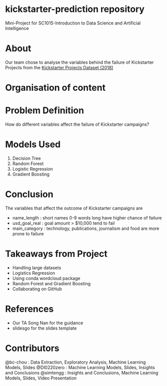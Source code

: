 # kickstarter-prediction repository
Mini-Project for SC1015-Introduction to Data Science and Artificial Intelligence

# About
Our team chose to analyse the variables behind the failure of Kickstarter Projects from the <a href="https://www.kaggle.com/datasets/kemical/kickstarter-projects?resource=download" target="_blank" rel="noopener noreferrer"> Kickstarter Projects Dataset (2018) </a>

# Organisation of content

# Problem Definition
How do different variables affect the failure of Kickstarter campaigns?

# Models Used
1. Decision Tree
2. Random Forest
3. Logistic Regression
4. Gradient Boosting

# Conclusion
The variables that affect the outcome of Kickstarter campaigns are 
- name_length : short names 0-9 words long have higher chance of failure
- usd_goal_real : goal amount > $10,000 tend to fail
- main_category : technology, publications, journalism and food are more prone to failure

# Takeaways from Project
- Handling large datasets
- Logistics Regression
- Using conda wordcloud package
- Random Forest and Gradient Boosting
- Collaborating on GitHub

# References
- Our TA Song Nan for the guidance
- slidesgo for the slides template

# Contributors
@bc-chou : Data Extraction, Exploratory Analysis, Machine Learning Models, Slides
@Dl0220zero : Machine Learning Models, Slides, Insights and Conclusions
@simtengg : Insights and Conclusions, Machine Learning Models, Slides, Video Presentation

